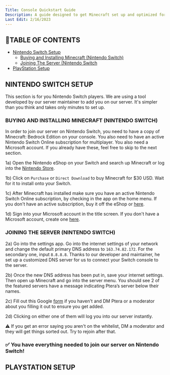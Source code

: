 ```yaml
---
Title: Console Quickstart Guide
Description: A guide designed to get Minecraft set up and optimized for our server.
Last Edit: 2/16/2023
---
```


## 📖TABLE OF CONTENTS

* [Nintendo Switch Setup](#nintendo-switch-setup)
  * [Buying and Installing Minecraft (Nintendo Switch)](#buying-and-installing-minecraft-nintendo-switch)
  * [Joining The Server (Nintendo Switch](#joining-the-server-nintendo-switch)
* [PlayStation Setup](#playstation-setup)

## NINTENDO SWITCH SETUP

This section is for you Nintendo Switch players. We are using a tool developed by our server maintainer to add you on our server. It's simpler than you think and takes only minutes to set up.

### BUYING AND INSTALLING MINECRAFT (NINTENDO SWITCH)

In order to join our server on Nintendo Switch, you need to have a copy of Minecraft: Bedrock Edition on your console. 
You also need to have an active Nintendo Switch Online subscription for multiplayer. You also need a Microsoft account.
If you already have these, feel free to skip to the next section.

1a) Open the Nintendo eShop on your Switch and search up Minecraft or log into the [Nintendo Store](https://www.nintendo.com/store/products/minecraft-switch/).

1b) Click on `Purchase` or `Direct Download` to buy Minecraft for $30 USD. Wait for it to install onto your Switch. 

1c) After Minecraft has installed make sure you have an active Nintendo Switch Online subscription, by checking in the app on the home menu.
If you don't have an active subscription, buy it off the eShop or [here](https://www.nintendo.com/switch/online/).

1d) Sign into your Microsoft account in the title screen. If you don't have a Microsoft account, create one [here](https://account.microsoft.com/account/).

### JOINING THE SERVER (NINTENDO SWITCH)

2a) Go into the settings app. Go into the internet settings of your network and change the default primary DNS address to `163.74.82.172`. For the secondary one, input `8.8.8.8`. Thanks to our developer and maintainer, he set up a customized DNS server for us to connect your Switch console to the server. 

2b) Once the new DNS address has been put in, save your internet settings. Then open up Minecraft and go into the server menu. You should see 2 of the featured servers have a message indicating Ptera’s server below their names.

2c) Fill out this Google [form](https://docs.google.com/forms/d/e/1FAIpQLSeEBVKIESOidbwOyYXCdaG4JxFVVfZEXefyW7vQQQHF83sEYQ/viewform?usp=send_form) if you haven't and DM Ptera or a moderator about you filling it out to ensure you get added.

2d) Clicking on either one of them will log you into our server instantly. 

⚠️ If you get an error saying you aren't on the whitelist, DM a moderator and they will get things sorted out. Try to rejoin after that.

### ✅ You have everything needed to join our server on Nintendo Switch!

## PLAYSTATION SETUP


